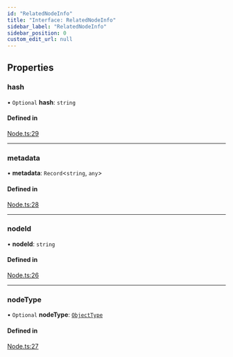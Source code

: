 ```yaml
---
id: "RelatedNodeInfo"
title: "Interface: RelatedNodeInfo"
sidebar_label: "RelatedNodeInfo"
sidebar_position: 0
custom_edit_url: null
---
```


## Properties

### hash

• `Optional` **hash**: `string`

#### Defined in

[Node.ts:29](https://github.com/run-llama/LlamaIndexTS/blob/80d3fc9/packages/core/src/Node.ts#L29)

___

### metadata

• **metadata**: `Record`<`string`, `any`\>

#### Defined in

[Node.ts:28](https://github.com/run-llama/LlamaIndexTS/blob/80d3fc9/packages/core/src/Node.ts#L28)

___

### nodeId

• **nodeId**: `string`

#### Defined in

[Node.ts:26](https://github.com/run-llama/LlamaIndexTS/blob/80d3fc9/packages/core/src/Node.ts#L26)

___

### nodeType

• `Optional` **nodeType**: [`ObjectType`](../enums/ObjectType.md)

#### Defined in

[Node.ts:27](https://github.com/run-llama/LlamaIndexTS/blob/80d3fc9/packages/core/src/Node.ts#L27)
